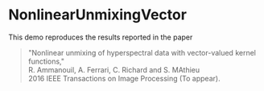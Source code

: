 # NonlinearUnmixingVector
This demo reproduces the results reported in the paper

> "Nonlinear unmixing of hyperspectral data with vector-valued kernel functions,"<br />
> R. Ammanouil, A. Ferrari, C. Richard and S. MAthieu <br />
> 2016 IEEE Transactions on Image Processing (To appear).
